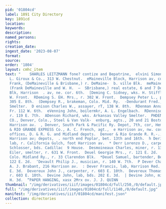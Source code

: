 ```yaml
---
pid: '01804cd'
label: 1891 City Directory
key: 1891cd
location: 
keywords: 
description: 
named_persons: 
rights: 
creation_date: 
ingest_date: '2023-08-07'
format: 
source: 
order: '1804'
layout: cmhc_item
text: "    SHARLES LEITZMANN fone? contize and Bepatrine,  elvini Simon, helper, F.
  L. Giroux & Co., 313 W. Chestnut.  eMaineville Block, Harrison av, cor. 6th.  Maineville
  Frank, (DeMaineville & Brisbane,) r. DeMaine-  b. ville Blk.  meMaineville & Brisbane,
  (Frank DeMaineville and W. H.  —  SBrisbane,) real estate, 6 and 7 DeMaineville
  Blk, Harrison  . av, ne. cor. 6th.  [Deming C. Sidney, wks. H. Stiffler, r. 302
  W. Front.  RDeming S. EH. Mrs., r. 302 W. Front.  Dempsey Peter L., policeman, r.
  305 E. 8th.  (Dempsey R., brakeman, Colo. Mid. Ry.  -Dendurant Fred., lab, American
  Smelter.  D enison Charles W., assayer, rT, 138 W. 8th.  RDenman Anna M. Mrs. -
  Fr. 112 W. 6th.  eVenning John, boilermkr, A. L. Engelbach.  RDennison Himma Mrs.,
  r. 119 E. 7th.  ADenson Richard, wks. Arkansas Valley Smelter.  PHDENVER INSURANCE
  CO., Denver, Colo., Steel & Van Valk-  enburg, agts., 20 and 21 Boston Bik., 402
  Harrison av.  , Denver, South Park & Pacific Ry. Depot, 7th, cor, Hemlock.  DENVER
  & RIO GRANDE EXPRESS Co., A. C. French, agt.,  e Harrison av, nw. cor. 4th. Branch
  offices, D. & R. G. and Midland depots.  Denver & Rio Grande R. R.-.; office, 401
  Harrison av; depots,  . north end Poplar, bet. 13th and 16th.  h Derivaz Joseph,
  lab, r. California Gulch, foot Harrison av.  * Derr Lorenzo D., carpenter, G. J.
  Schlosser, bds. Cadillac  9 House.  Desmoineaux Charles, miner, r. 137 E. 5th.  Deter
  Eiler, smelter, r. 631 W. Front.  Deuel Georgie Mrs., r. 121 E. 2d.  Deuel J., engineer,
  Colo. Midland Ry., r. 33 Clarendon Blk.  *Deuel Samuel, bartender, Ben. Loeb, r.
  122 E. 2d.  ‘Devault Philip J., musician, r. 140 W. 7th.  P Dever Charles H., bartender,
  A. J. Brabant, 216 Harrison av.  : Dever Francis, lab, Harrison Red. Wks, r. 202
  E. 3d.  Devereux John J., carpenter, r. 603 E. 10th.  Devereux Thomas G., miner,
  r. 603 E. 10th.  Devine John, lab, bds. 202 E. 3d.  | Devine John, miner, r. 606
  H. 3d.  “PAPER HANGING, xasx 2Mrx ov. J. J. QUINN                                                                                       "
thumbnail: "/img/derivatives/iiif/images/01804cd/full/250,/0/default.jpg"
full: "/img/derivatives/iiif/images/01804cd/full/1140,/0/default.jpg"
manifest: "/img/derivatives/iiif/01804cd/manifest.json"
collection: directories
---
```

